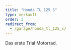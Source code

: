 ```yaml
---
title: "Honda TL 125 S"
type: verkauft
order: 3
redirect_from:
  - /garage/honda_tl_125_s/
--- 
```

Das erste Trial Motorrad.